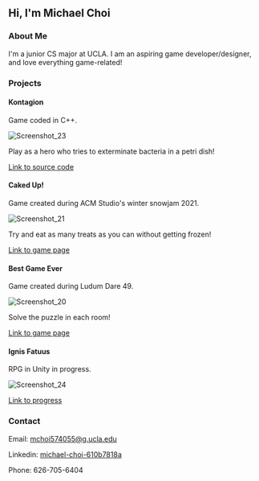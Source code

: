 ## Hi, I'm Michael Choi

### About Me
I'm a junior CS major at UCLA. I am an aspiring game developer/designer, and love everything game-related!

### Projects

#### Kontagion
Game coded in C++.

![Screenshot_23](https://user-images.githubusercontent.com/56101914/161190376-b9474384-2338-4712-97d8-366edf71e521.png)

Play as a hero who tries to exterminate bacteria in a petri dish!

[Link to source code](https://github.com/mchoi574055/Kontagion)

#### Caked Up!
Game created during ACM Studio's winter snowjam 2021.

![Screenshot_21](https://user-images.githubusercontent.com/56101914/161190111-da2db105-2db0-4c0c-8f52-f1b5bea50f5d.png)

Try and eat as many treats as you can without getting frozen!

[Link to game page](https://wrecker-1.itch.io/caked-up)

#### Best Game Ever
Game created during Ludum Dare 49.

![Screenshot_20](https://user-images.githubusercontent.com/56101914/161189928-a432e635-eb29-42bb-b37a-8605781f45a5.png)

Solve the puzzle in each room!

[Link to game page](https://brandmuffin.itch.io/best-game-ever)

#### Ignis Fatuus
RPG in Unity in progress.

![Screenshot_24](https://user-images.githubusercontent.com/56101914/161191040-6c31d4ad-cb77-4c3f-8531-cbf311da44f3.png)

[Link to progress](https://github.com/danieltsai-RSheepDV/TeamWisp)


### Contact
Email: mchoi574055@g.ucla.edu

Linkedin: [michael-choi-610b7818a](linkedin.com/in/michael-choi-610b7818a)

Phone: 626-705-6404 
